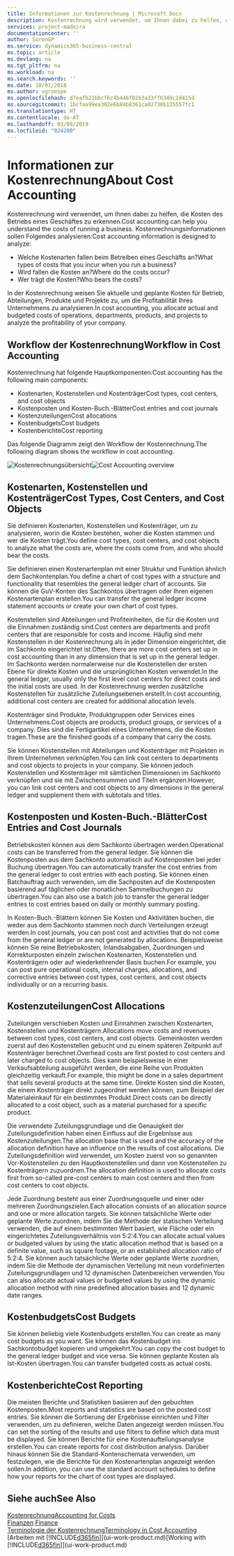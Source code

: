 ```yaml
---
title: Informationen zur Kostenrechnung | Microsoft Docs
description: Kostenrechnung wird verwendet, um Ihnen dabei zu helfen, die Kosten des Betriebs eines Geschäftes zu erkennen.
services: project-madeira
documentationcenter: ''
author: SorenGP
ms.service: dynamics365-business-central
ms.topic: article
ms.devlang: na
ms.tgt_pltfrm: na
ms.workload: na
ms.search.keywords: ''
ms.date: 10/01/2018
ms.author: sgroespe
ms.openlocfilehash: d7eafb21bbcf6c4b446f02b3a33ff6349c2d415d
ms.sourcegitcommit: 1bcfaa99ea302e6b84b8361ca02730b135557fc1
ms.translationtype: HT
ms.contentlocale: de-AT
ms.lasthandoff: 03/08/2019
ms.locfileid: "824280"
---
```

# <a name="about-cost-accounting"></a><span data-ttu-id="4e808-103">Informationen zur Kostenrechnung</span><span class="sxs-lookup"><span data-stu-id="4e808-103">About Cost Accounting</span></span>
<span data-ttu-id="4e808-104">Kostenrechnung wird verwendet, um Ihnen dabei zu helfen, die Kosten des Betriebs eines Geschäftes zu erkennen.</span><span class="sxs-lookup"><span data-stu-id="4e808-104">Cost accounting can help you understand the costs of running a business.</span></span> <span data-ttu-id="4e808-105">Kostenrechnungsinformationen sollen Folgendes analysieren:</span><span class="sxs-lookup"><span data-stu-id="4e808-105">Cost accounting information is designed to analyze:</span></span>  

-   <span data-ttu-id="4e808-106">Welche Kostenarten fallen beim Betreiben eines Geschäfts an?</span><span class="sxs-lookup"><span data-stu-id="4e808-106">What types of costs that you incur when you run a business?</span></span>  
-   <span data-ttu-id="4e808-107">Wird fallen die Kosten an?</span><span class="sxs-lookup"><span data-stu-id="4e808-107">Where do the costs occur?</span></span>  
-   <span data-ttu-id="4e808-108">Wer trägt die Kosten?</span><span class="sxs-lookup"><span data-stu-id="4e808-108">Who bears the costs?</span></span>  

<span data-ttu-id="4e808-109">In der Kostenrechnung weisen Sie aktuelle und geplante Kosten für Betrieb, Abteilungen, Produkte und Projekte zu, um die Profitabilität Ihres Unternehmens zu analysieren.</span><span class="sxs-lookup"><span data-stu-id="4e808-109">In cost accounting, you allocate actual and budgeted costs of operations, departments, products, and projects to analyze the profitability of your company.</span></span>  

## <a name="workflow-in-cost-accounting"></a><span data-ttu-id="4e808-110">Workflow der Kostenrechnung</span><span class="sxs-lookup"><span data-stu-id="4e808-110">Workflow in Cost Accounting</span></span>  
<span data-ttu-id="4e808-111">Kostenrechnung hat folgende Hauptkomponenten:</span><span class="sxs-lookup"><span data-stu-id="4e808-111">Cost accounting has the following main components:</span></span>  

-   <span data-ttu-id="4e808-112">Kostenarten, Kostenstellen und Kostenträger</span><span class="sxs-lookup"><span data-stu-id="4e808-112">Cost types, cost centers, and cost objects</span></span>  
-   <span data-ttu-id="4e808-113">Kostenposten und Kosten-Buch.-Blätter</span><span class="sxs-lookup"><span data-stu-id="4e808-113">Cost entries and cost journals</span></span>  
-   <span data-ttu-id="4e808-114">Kostenzuteilungen</span><span class="sxs-lookup"><span data-stu-id="4e808-114">Cost allocations</span></span>  
-   <span data-ttu-id="4e808-115">Kostenbudgets</span><span class="sxs-lookup"><span data-stu-id="4e808-115">Cost budgets</span></span>
-   <span data-ttu-id="4e808-116">Kostenberichte</span><span class="sxs-lookup"><span data-stu-id="4e808-116">Cost reporting</span></span>  

<span data-ttu-id="4e808-117">Das folgende Diagramm zeigt den Workflow der Kostenrechnung.</span><span class="sxs-lookup"><span data-stu-id="4e808-117">The following diagram shows the workflow in cost accounting.</span></span>  

<span data-ttu-id="4e808-118">![Kostenrechnungsübersicht](media/costaccountingoverview.png "CostAccountingOverview")</span><span class="sxs-lookup"><span data-stu-id="4e808-118">![Cost Accounting overview](media/costaccountingoverview.png "CostAccountingOverview")</span></span>  

## <a name="cost-types-cost-centers-and-cost-objects"></a><span data-ttu-id="4e808-119">Kostenarten, Kostenstellen und Kostenträger</span><span class="sxs-lookup"><span data-stu-id="4e808-119">Cost Types, Cost Centers, and Cost Objects</span></span>  
<span data-ttu-id="4e808-120">Sie definieren Kostenarten, Kostenstellen und Kostenträger, um zu analysieren, worin die Kosten bestehen, woher die Kosten stammen und wer die Kosten trägt.</span><span class="sxs-lookup"><span data-stu-id="4e808-120">You define cost types, cost centers, and cost objects to analyze what the costs are, where the costs come from, and who should bear the costs.</span></span>  

<span data-ttu-id="4e808-121">Sie definieren einen Kostenartenplan mit einer Struktur und Funktion ähnlich dem Sachkontenplan.</span><span class="sxs-lookup"><span data-stu-id="4e808-121">You define a chart of cost types with a structure and functionality that resembles the general ledger chart of accounts.</span></span> <span data-ttu-id="4e808-122">Sie können die GuV-Konten des Sachkontos übertragen oder Ihren eigenen Kostenartenplan erstellen.</span><span class="sxs-lookup"><span data-stu-id="4e808-122">You can transfer the general ledger income statement accounts or create your own chart of cost types.</span></span>  

<span data-ttu-id="4e808-123">Kostenstellen sind Abteilungen und Profiteinheiten, die für die Kosten und die Einnahmen zuständig sind.</span><span class="sxs-lookup"><span data-stu-id="4e808-123">Cost centers are departments and profit centers that are responsible for costs and income.</span></span> <span data-ttu-id="4e808-124">Häufig sind mehr Kostenstellen in der Kostenrechnung als in jeder Dimension eingerichtet, die im Sachkonto eingerichtet ist.</span><span class="sxs-lookup"><span data-stu-id="4e808-124">Often, there are more cost centers set up in cost accounting than in any dimension that is set up in the general ledger.</span></span> <span data-ttu-id="4e808-125">Im Sachkonto werden normalerweise nur die Kostenstellen der ersten Ebene für direkte Kosten und die ursprünglichen Kosten verwendet.</span><span class="sxs-lookup"><span data-stu-id="4e808-125">In the general ledger, usually only the first level cost centers for direct costs and the initial costs are used.</span></span> <span data-ttu-id="4e808-126">In der Kostenrechnung werden zusätzliche Kostenstellen für zusätzliche Zuteilungsebenen erstellt.</span><span class="sxs-lookup"><span data-stu-id="4e808-126">In cost accounting, additional cost centers are created for additional allocation levels.</span></span>  

<span data-ttu-id="4e808-127">Kostenträger sind Produkte, Produktgruppen oder Services eines Unternehmens.</span><span class="sxs-lookup"><span data-stu-id="4e808-127">Cost objects are products, product groups, or services of a company.</span></span> <span data-ttu-id="4e808-128">Dies sind die Fertigartikel eines Unternehmens, die die Kosten tragen.</span><span class="sxs-lookup"><span data-stu-id="4e808-128">These are the finished goods of a company that carry the costs.</span></span>  

<span data-ttu-id="4e808-129">Sie können Kostenstellen mit Abteilungen und Kostenträger mit Projekten in Ihrem Unternehmen verknüpfen.</span><span class="sxs-lookup"><span data-stu-id="4e808-129">You can link cost centers to departments and cost objects to projects in your company.</span></span> <span data-ttu-id="4e808-130">Sie können jedoch Kostenstellen und Kostenträger mit sämtlichen Dimensionen im Sachkonto verknüpfen und sie mit Zwischensummen und Titeln ergänzen.</span><span class="sxs-lookup"><span data-stu-id="4e808-130">However, you can link cost centers and cost objects to any dimensions in the general ledger and supplement them with subtotals and titles.</span></span>  

## <a name="cost-entries-and-cost-journals"></a><span data-ttu-id="4e808-131">Kostenposten und Kosten-Buch.-Blätter</span><span class="sxs-lookup"><span data-stu-id="4e808-131">Cost Entries and Cost Journals</span></span>  
<span data-ttu-id="4e808-132">Betriebskosten können aus dem Sachkonto übertragen werden.</span><span class="sxs-lookup"><span data-stu-id="4e808-132">Operational costs can be transferred from the general ledger.</span></span> <span data-ttu-id="4e808-133">Sie können die Kostenposten aus dem Sachkonto automatisch auf Kostenposten bei jeder Buchung übertragen.</span><span class="sxs-lookup"><span data-stu-id="4e808-133">You can automatically transfer the cost entries from the general ledger to cost entries with each posting.</span></span> <span data-ttu-id="4e808-134">Sie können einen Batchauftrag auch verwenden, um die Sachposten auf die Kostenposten basierend auf täglichen oder monatlichen Sammelbuchungen zu übertragen.</span><span class="sxs-lookup"><span data-stu-id="4e808-134">You can also use a batch job to transfer the general ledger entries to cost entries based on daily or monthly summary posting.</span></span>  

<span data-ttu-id="4e808-135">In Kosten-Buch.-Blättern können Sie Kosten und Aktivitäten buchen, die weder aus dem Sachkonto stammen noch durch Verteilungen erzeugt werden.</span><span class="sxs-lookup"><span data-stu-id="4e808-135">In cost journals, you can post cost and activities that do not come from the general ledger or are not generated by allocations.</span></span> <span data-ttu-id="4e808-136">Beispielsweise können Sie reine Betriebskosten, Inlandsabgaben, Zuordnungen und Korrekturposten einzeln zwischen Kostenarten, Kostenstellen und Kostenträgern oder auf wiederkehrender Basis buchen.</span><span class="sxs-lookup"><span data-stu-id="4e808-136">For example, you can post pure operational costs, internal charges, allocations, and corrective entries between cost types, cost centers, and cost objects individually or on a recurring basis.</span></span>  

## <a name="cost-allocations"></a><span data-ttu-id="4e808-137">Kostenzuteilungen</span><span class="sxs-lookup"><span data-stu-id="4e808-137">Cost Allocations</span></span>  
<span data-ttu-id="4e808-138">Zuteilungen verschieben Kosten und Einnahmen zwischen Kostenarten, Kostenstellen und Kostenträgern.</span><span class="sxs-lookup"><span data-stu-id="4e808-138">Allocations move costs and revenues between cost types, cost centers, and cost objects.</span></span> <span data-ttu-id="4e808-139">Gemeinkosten werden zuerst auf den Kostenstellen gebucht und zu einem späteren Zeitpunkt auf Kostenträger berechnet.</span><span class="sxs-lookup"><span data-stu-id="4e808-139">Overhead costs are first posted to cost centers and later charged to cost objects.</span></span> <span data-ttu-id="4e808-140">Dies kann beispielsweise in einer Verkaufsabteilung ausgeführt werden, die eine Reihe von Produkten gleichzeitig verkauft.</span><span class="sxs-lookup"><span data-stu-id="4e808-140">For example, this might be done in a sales department that sells several products at the same time.</span></span> <span data-ttu-id="4e808-141">Direkte Kosten sind die Kosten, die einem Kostenträger direkt zugeordnet werden können, zum Beispiel der Materialeinkauf für ein bestimmtes Produkt.</span><span class="sxs-lookup"><span data-stu-id="4e808-141">Direct costs can be directly allocated to a cost object, such as a material purchased for a specific product.</span></span>  

<span data-ttu-id="4e808-142">Die verwendete Zuteilungsgrundlage und die Genauigkeit der Zuteilungsdefinition haben einen Einfluss auf die Ergebnisse aus Kostenzuteilungen.</span><span class="sxs-lookup"><span data-stu-id="4e808-142">The allocation base that is used and the accuracy of the allocation definition have an influence on the results of cost allocations.</span></span> <span data-ttu-id="4e808-143">Die Zuteilungsdefinition wird verwendet, um Kosten zuerst von so genannten Vor-Kostenstellen zu den Hauptkostenstellen und dann von Kostenstellen zu Kostenträgern zuzuordnen.</span><span class="sxs-lookup"><span data-stu-id="4e808-143">The allocation definition is used to allocate costs first from so-called pre-cost centers to main cost centers and then from cost centers to cost objects.</span></span>  

<span data-ttu-id="4e808-144">Jede Zuordnung besteht aus einer Zuordnungsquelle und einer oder mehreren Zuordnungszielen.</span><span class="sxs-lookup"><span data-stu-id="4e808-144">Each allocation consists of an allocation source and one or more allocation targets.</span></span> <span data-ttu-id="4e808-145">Sie können tatsächliche Werte oder geplante Werte zuordnen, indem Sie die Methode der statischen Verteilung verwenden, die auf einem bestimmten Wert basiert, wie Fläche oder ein eingerichtetes Zuteilungsverhältnis von 5:2:4.</span><span class="sxs-lookup"><span data-stu-id="4e808-145">You can allocate actual values or budgeted values by using the static allocation method that is based on a definite value, such as square footage, or an established allocation ratio of 5:2:4.</span></span> <span data-ttu-id="4e808-146">Sie können auch tatsächliche Werte oder geplante Werte zuordnen, indem Sie die Methode der dynamischen Verteilung mit neun vordefinierten Zuteilungsgrundlagen und 12 dynamischen Datenbereichen verwenden.</span><span class="sxs-lookup"><span data-stu-id="4e808-146">You can also allocate actual values or budgeted values by using the dynamic allocation method with nine predefined allocation bases and 12 dynamic date ranges.</span></span>  

## <a name="cost-budgets"></a><span data-ttu-id="4e808-147">Kostenbudgets</span><span class="sxs-lookup"><span data-stu-id="4e808-147">Cost Budgets</span></span>  
<span data-ttu-id="4e808-148">Sie können beliebig viele Kostenbudgets erstellen.</span><span class="sxs-lookup"><span data-stu-id="4e808-148">You can create as many cost budgets as you want.</span></span> <span data-ttu-id="4e808-149">Sie können das Kostenbudget ins Sachkontobudget kopieren und umgekehrt.</span><span class="sxs-lookup"><span data-stu-id="4e808-149">You can copy the cost budget to the general ledger budget and vice versa.</span></span> <span data-ttu-id="4e808-150">Sie können geplante Kosten als Ist-Kosten übertragen.</span><span class="sxs-lookup"><span data-stu-id="4e808-150">You can transfer budgeted costs as actual costs.</span></span>  

## <a name="cost-reporting"></a><span data-ttu-id="4e808-151">Kostenberichte</span><span class="sxs-lookup"><span data-stu-id="4e808-151">Cost Reporting</span></span>  
<span data-ttu-id="4e808-152">Die meisten Berichte und Statistiken basieren auf den gebuchten Kostenposten.</span><span class="sxs-lookup"><span data-stu-id="4e808-152">Most reports and statistics are based on the posted cost entries.</span></span> <span data-ttu-id="4e808-153">Sie können die Sortierung der Ergebnisse einrichten und Filter verwenden, um zu definieren, welche Daten angezeigt werden müssen.</span><span class="sxs-lookup"><span data-stu-id="4e808-153">You can set the sorting of the results and use filters to define which data must be displayed.</span></span> <span data-ttu-id="4e808-154">Sie können Berichte für eine Kostenaufteilungsanalyse erstellen.</span><span class="sxs-lookup"><span data-stu-id="4e808-154">You can create reports for cost distribution analysis.</span></span> <span data-ttu-id="4e808-155">Darüber hinaus können Sie die Standard-Kontenschemata verwenden, um festzulegen, wie die Berichte für den Kostenartenplan angezeigt werden sollen.</span><span class="sxs-lookup"><span data-stu-id="4e808-155">In addition, you can use the standard account schedules to define how your reports for the chart of cost types are displayed.</span></span>  

## <a name="see-also"></a><span data-ttu-id="4e808-156">Siehe auch</span><span class="sxs-lookup"><span data-stu-id="4e808-156">See Also</span></span>  
 [<span data-ttu-id="4e808-157">Kostenrechnung</span><span class="sxs-lookup"><span data-stu-id="4e808-157">Accounting for Costs</span></span>](finance-manage-cost-accounting.md)  
 <span data-ttu-id="4e808-158">[Finanzen](finance.md) </span><span class="sxs-lookup"><span data-stu-id="4e808-158">[Finance](finance.md) </span></span>  
 [<span data-ttu-id="4e808-159">Terminologie der Kostenrechnung</span><span class="sxs-lookup"><span data-stu-id="4e808-159">Terminology in Cost Accounting</span></span>](finance-terminology-in-cost-accounting.md)  
 <span data-ttu-id="4e808-160">[Arbeiten mit [!INCLUDE[d365fin](includes/d365fin_md.md)]](ui-work-product.md)</span><span class="sxs-lookup"><span data-stu-id="4e808-160">[Working with [!INCLUDE[d365fin](includes/d365fin_md.md)]](ui-work-product.md)</span></span>
